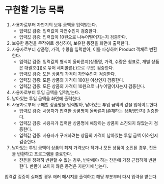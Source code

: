 # 구현할 기능 목록
1. 사용자로부터 자판기의 보유 금액을 입력받는다.
   - 입력값 검증: 입력값이 자연수인지 검증한다.
   - 입력값 검증: 입력값이 10원으로 나누어떨어지는지 검증한다.
2. 보유한 동전을 무작위로 생성하여, 보유한 동전을 화면에 출력한다.
3. 사용자로부터 상품명, 가격, 수량을 입력받아, 이를 파싱하여 Product 객체로 변환한다.
   - 입력값 검증: 입력값의 형식이 올바른지(상품명, 가격, 수량은 쉼표로, 개별 상품은 대괄호([])로 묶어 세미콜론(;)으로 구분) 검증한다.
   - 입력값 검증: 모든 상품의 가격이 자연수인지 검증한다.
   - 입력값 검증: 모든 상품의 가격이 100원 이상인지 검증한다.
   - 입력값 검증: 모든 상품의 가격이 10원으로 나누어떨어지는지 검증한다.
4. 사용자로부터 투입 금액을 입력받는다.
5. 남아있는 투입 금액을 화면에 출력한다.
6. 사용자로부터 구매할 상품명을 입력받아, 남아있는 투입 금액의 값을 업데이트한다.
    - 입력값 검증: 사용자가 입력한 상품명이 올바른지(존재하는 상품명인지) 검증한다.
    - 입력값 검증: 사용자가 입력한 상품명에 해당하는 상품이 소진되지 않았는지 검증한다.
    - 입력값 검증: 사용자가 구매하려는 상품의 가격이 남아있는 투입 금액 이하인지 검증한다.
7. 남아있는 투입 금액이 상품의 최저 가격보다 적거나 모든 상품이 소진된 경우, 잔돈을 반환하고 프로그램을 종료한다.
    - 잔돈을 정확히 반환할 수 없는 경우, 반환해야 하는 잔돈에 가장 근접하게 반환한다. 반환에 쓰이지 않은 동전은 자판기에 남는다.

입력값 검증이 실패할 경우 에러 메시지를 출력하고 해당 부분부터 다시 입력을 받는다.